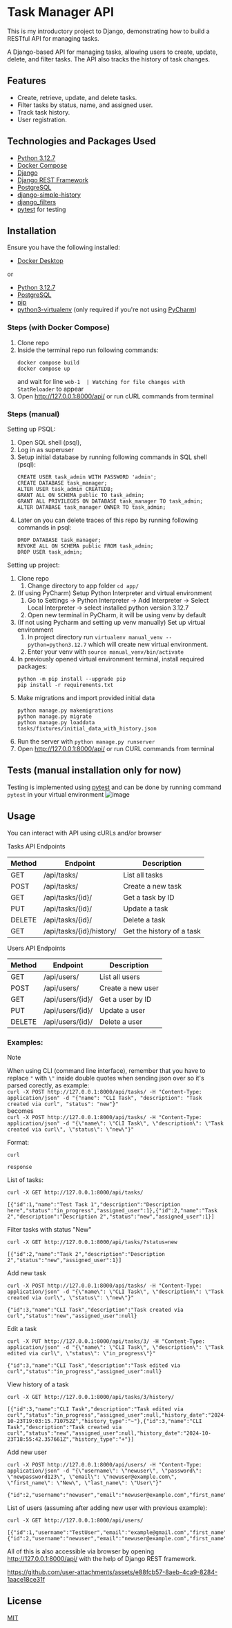 # Task Manager API
This is my introductory project to Django, demonstrating how to build a RESTful API for managing tasks.

A Django-based API for managing tasks, allowing users to create, update, delete, and filter tasks. The API also tracks the history of task changes.

## Features

- Create, retrieve, update, and delete tasks.
- Filter tasks by status, name, and assigned user.
- Track task history.
- User registration.

## Technologies and Packages Used

- [Python 3.12.7](https://www.python.org/downloads/release/python-3127/)
- [Docker Compose](https://docs.docker.com/compose/)
- [Django](https://www.djangoproject.com/download/)
- [Django REST Framework](https://www.django-rest-framework.org/)
- [PostgreSQL](https://www.postgresql.org/)
- [django-simple-history](https://django-simple-history.readthedocs.io/en/latest/)
- [django_filters](https://django-filter.readthedocs.io/en/stable/)
- [pytest](https://docs.pytest.org/en/stable/) for testing

## Installation
Ensure you have the following installed:

- [Docker Desktop](https://docs.docker.com/compose/install/)

or

- [Python 3.12.7](https://www.python.org/downloads/)
- [PostgreSQL](https://www.postgresql.org/download/)
- [pip](https://pip.pypa.io/en/stable/)
- [python3-virtualenv](https://virtualenv.pypa.io/en/latest/index.html) (only required if you're not using [PyCharm](https://www.jetbrains.com/pycharm/download/))

### Steps (with Docker Compose)

1. Clone repo
2. Inside the terminal repo run following commands:
   ```
   docker compose build
   docker compose up
   ```
   and wait for line `web-1  | Watching for file changes with StatReloader` to appear
3. Open http://127.0.0.1:8000/api/ or run cURL commands from terminal

### Steps (manual)

Setting up PSQL:
1. Open SQL shell (psql),
2. Log in as superuser
3. Setup initial database by running following commands in SQL shell (psql):
   ```
   CREATE USER task_admin WITH PASSWORD 'admin';
   CREATE DATABASE task_manager;
   ALTER USER task_admin CREATEDB;
   GRANT ALL ON SCHEMA public TO task_admin;
   GRANT ALL PRIVILEGES ON DATABASE task_manager TO task_admin;
   ALTER DATABASE task_manager OWNER TO task_admin;
   ```
4. Later on you can delete traces of this repo by running following commands in psql:
   ```
   DROP DATABASE task_manager;
   REVOKE ALL ON SCHEMA public FROM task_admin;
   DROP USER task_admin;
   ```

Setting up project:
1. Clone repo
   1. Change directory to app folder `cd app/`
2. (If using PyCharm) Setup Python Interpreter and virtual environment
   1. Go to Settings -> Python Interpreter -> Add Interpreter -> Select Local Interpreter -> select installed python version 3.12.7
   2. Open new terminal in PyCharm, it will be using venv by default
3. (If not using Pycharm and setting up venv manually) Set up virtual environment
   1. In project directory run `virtualenv manual_venv --python=python3.12.7` which will create new virtual environment.
   2. Enter your venv with `source manual_venv/bin/activate`
4. In previously opened virtual environment terminal, install required packages:
   ```
   python -m pip install --upgrade pip
   pip install -r requirements.txt
   ```
5. Make migrations and import provided initial data
   ```
   python manage.py makemigrations
   python manage.py migrate
   python manage.py loaddata tasks/fixtures/initial_data_with_history.json
   ```
6. Run the server with `python manage.py runserver`
7. Open http://127.0.0.1:8000/api/ or run CURL commands from terminal

## Tests (manual installation only for now)
Testing is implemented using [pytest](https://docs.pytest.org/en/stable/) and can be done by running command `pytest` in your virtual environment
![image](https://github.com/user-attachments/assets/20170793-6230-46e1-9bfe-5c3b7a60ad92)


## Usage
You can interact with API using cURLs and/or browser

Tasks API Endpoints

| Method | Endpoint | Description |
| ------------- | ------------- | ------------- |
| GET  | /api/tasks/ | List all tasks |
| POST  | /api/tasks/ | Create a new task |
| GET  | /api/tasks/{id}/ | Get a task by ID |
| PUT  | /api/tasks/{id}/ | Update a task |
| DELETE  | /api/tasks/{id}/ | Delete a task |
| GET  | /api/tasks/{id}/history/ | Get the history of a task |

Users API Endpoints

| Method | Endpoint | Description |
| ------------- | ------------- | ------------- |
| GET  | /api/users/ | List all users |
| POST  | /api/users/ | Create a new user |
| GET  | /api/users/{id}/ | Get a user by ID |
| PUT  | /api/users/{id}/ | Update a user |
| DELETE  | /api/users/{id}/ | Delete a user |

### Examples:
> [!NOTE]
> When using CLI (command line interface), remember that you have to replace `"` with `\"` inside double quotes when sending json over so it's parsed corectly, as example:<br />
> `curl -X POST http://127.0.0.1:8000/api/tasks/ -H "Content-Type: application/json" -d "{"name": "CLI Task", "description": "Task created via curl", "status": "new"}"`<br />
> becomes<br />
> `curl -X POST http://127.0.0.1:8000/api/tasks/ -H "Content-Type: application/json" -d "{\"name\": \"CLI Task\", \"description\": \"Task created via curl\", \"status\": \"new\"}"`

Format:
```
curl

response
```
List of tasks:
```
curl -X GET http://127.0.0.1:8000/api/tasks/

[{"id":1,"name":"Test Task 1","description":"Description here","status":"in_progress","assigned_user":1},{"id":2,"name":"Task 2","description":"Description 2","status":"new","assigned_user":1}]
```
Filter tasks with status "New"
```
curl -X GET http://127.0.0.1:8000/api/tasks/?status=new

[{"id":2,"name":"Task 2","description":"Description 2","status":"new","assigned_user":1}]
```
Add new task
```
curl -X POST http://127.0.0.1:8000/api/tasks/ -H "Content-Type: application/json" -d "{\"name\": \"CLI Task\", \"description\": \"Task created via curl\", \"status\": \"new\"}"

{"id":3,"name":"CLI Task","description":"Task created via curl","status":"new","assigned_user":null}
```
Edit a task
```
curl -X PUT http://127.0.0.1:8000/api/tasks/3/ -H "Content-Type: application/json" -d "{\"name\": \"CLI Task\", \"description\": \"Task edited via curl\", \"status\": \"in_progress\"}"

{"id":3,"name":"CLI Task","description":"Task edited via curl","status":"in_progress","assigned_user":null}
```
View history of a task
```
curl -X GET http://127.0.0.1:8000/api/tasks/3/history/

[{"id":3,"name":"CLI Task","description":"Task edited via curl","status":"in_progress","assigned_user":null,"history_date":"2024-10-23T19:03:15.710752Z","history_type":"~"},{"id":3,"name":"CLI Task","description":"Task created via curl","status":"new","assigned_user":null,"history_date":"2024-10-23T18:55:42.357661Z","history_type":"+"}]
```
Add new user
```
curl -X POST http://127.0.0.1:8000/api/users/ -H "Content-Type: application/json" -d "{\"username\": \"newuser\", \"password\": \"newpassword123\", \"email\": \"newuser@example.com\", \"first_name\": \"New\", \"last_name\": \"User\"}"

{"id":2,"username":"newuser","email":"newuser@example.com","first_name":"New","last_name":"User"}
```
List of users (assuming after adding new user with previous example):
```
curl -X GET http://127.0.0.1:8000/api/users/

[{"id":1,"username":"TestUser","email":"example@gmail.com","first_name":"Test","last_name":"User"},{"id":2,"username":"newuser","email":"newuser@example.com","first_name":"New","last_name":"User"}]
```

All of this is also accessible via browser by opening http://127.0.0.1:8000/api/ with the help of Django REST framework.

https://github.com/user-attachments/assets/e88fcb57-8aeb-4ca9-8284-1aace18ce31f

## License
[MIT](https://github.com/MusicManiac/SimpleTaskManagerAPI/blob/master/LICENSE)
